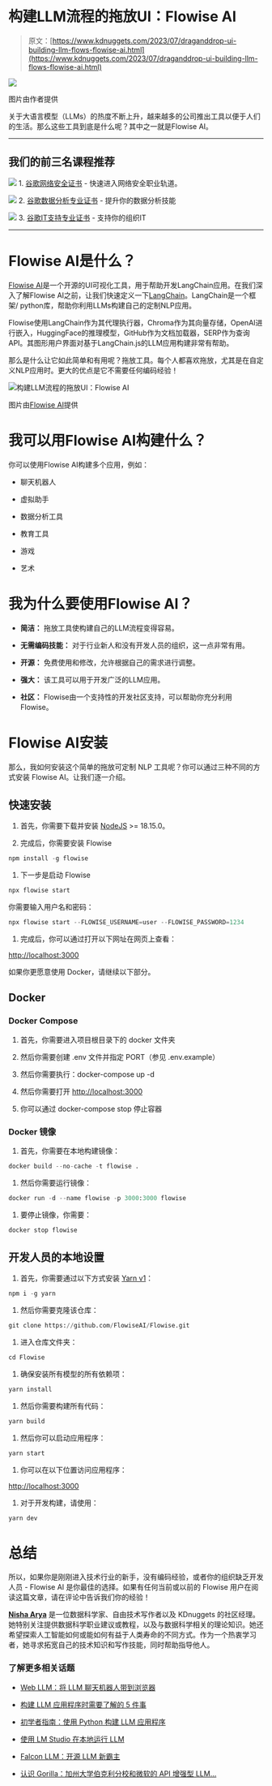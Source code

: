 # 构建LLM流程的拖放UI：Flowise AI

> 原文：[https://www.kdnuggets.com/2023/07/draganddrop-ui-building-llm-flows-flowise-ai.html](https://www.kdnuggets.com/2023/07/draganddrop-ui-building-llm-flows-flowise-ai.html)

![](../Images/d050fc69e35810e770f63a0a62eb1ebc.png)

图片由作者提供

关于大语言模型（LLMs）的热度不断上升，越来越多的公司推出工具以便于人们的生活。那么这些工具到底是什么呢？其中之一就是Flowise AI。

* * *

## 我们的前三名课程推荐

![](../Images/0244c01ba9267c002ef39d4907e0b8fb.png) 1\. [谷歌网络安全证书](https://www.kdnuggets.com/google-cybersecurity) - 快速进入网络安全职业轨道。

![](../Images/e225c49c3c91745821c8c0368bf04711.png) 2\. [谷歌数据分析专业证书](https://www.kdnuggets.com/google-data-analytics) - 提升你的数据分析技能

![](../Images/0244c01ba9267c002ef39d4907e0b8fb.png) 3\. [谷歌IT支持专业证书](https://www.kdnuggets.com/google-itsupport) - 支持你的组织IT

* * *

# Flowise AI是什么？

[Flowise AI](https://flowiseai.com/)是一个开源的UI可视化工具，用于帮助开发LangChain应用。在我们深入了解Flowise AI之前，让我们快速定义一下[LangChain](/2023/04/langchain-101-build-gptpowered-applications.html)。LangChain是一个框架/ python库，帮助你利用LLMs构建自己的定制NLP应用。

Flowise使用LangChain作为其代理执行器，Chroma作为其向量存储，OpenAI进行嵌入，HuggingFace的推理模型，GitHub作为文档加载器，SERP作为查询API。其图形用户界面对基于LangChain.js的LLM应用构建非常有帮助。

那么是什么让它如此简单和有用呢？拖放工具。每个人都喜欢拖放，尤其是在自定义NLP应用时。更大的优点是它不需要任何编码经验！

![构建LLM流程的拖放UI：Flowise AI](../Images/d82c62b3c3deac3fdabb0ac57871fba7.png)

图片由[Flowise AI](https://flowiseai.com/)提供

# 我可以用Flowise AI构建什么？

你可以使用Flowise AI构建多个应用，例如：

+   聊天机器人

+   虚拟助手

+   数据分析工具

+   教育工具

+   游戏

+   艺术

# 我为什么要使用Flowise AI？

+   **简洁：** 拖放工具使构建自己的LLM流程变得容易。

+   **无需编码技能：** 对于行业新人和没有开发人员的组织，这一点非常有用。

+   **开源：** 免费使用和修改，允许根据自己的需求进行调整。

+   **强大：** 该工具可以用于开发广泛的LLM应用。

+   **社区：** Flowise由一个支持性的开发社区支持，可以帮助你充分利用Flowise。

# Flowise AI安装

那么，我如何安装这个简单的拖放可定制 NLP 工具呢？你可以通过三种不同的方式安装 Flowise AI。让我们逐一介绍。

## 快速安装

1.  首先，你需要下载并安装 [NodeJS](https://nodejs.org/en/download) >= 18.15.0。

1.  完成后，你需要安装 Flowise

```py
npm install -g flowise
```

1.  下一步是启动 Flowise

```py
npx flowise start
```

你需要输入用户名和密码：

```py
npx flowise start --FLOWISE_USERNAME=user --FLOWISE_PASSWORD=1234
```

1.  完成后，你可以通过打开以下网址在网页上查看：

[http://localhost:3000](http://localhost:3000/)

如果你更愿意使用 Docker，请继续以下部分。

## Docker

### Docker Compose

1.  首先，你需要进入项目根目录下的 docker 文件夹

1.  然后你需要创建 .env 文件并指定 PORT（参见 .env.example）

1.  然后你需要执行：docker-compose up -d

1.  然后你需要打开 [http://localhost:3000](http://localhost:3000/)

1.  你可以通过 docker-compose stop 停止容器

### Docker 镜像

1.  首先，你需要在本地构建镜像：

```py
docker build --no-cache -t flowise .
```

1.  然后你需要运行镜像：

```py
docker run -d --name flowise -p 3000:3000 flowise
```

1.  要停止镜像，你需要：

```py
docker stop flowise
```

## 开发人员的本地设置

1.  首先，你需要通过以下方式安装 [Yarn v1](https://classic.yarnpkg.com/en/docs/install)：

```py
npm i -g yarn
```

1.  然后你需要克隆该仓库：

```py
git clone https://github.com/FlowiseAI/Flowise.git
```

1.  进入仓库文件夹：

```py
cd Flowise
```

1.  确保安装所有模型的所有依赖项：

```py
yarn install
```

1.  然后你需要构建所有代码：

```py
yarn build
```

1.  然后你可以启动应用程序：

```py
yarn start
```

1.  你可以在以下位置访问应用程序：

[http://localhost:3000](http://localhost:3000/)

1.  对于开发构建，请使用：

```py
yarn dev
```

# 总结

所以，如果你是刚刚进入技术行业的新手，没有编码经验，或者你的组织缺乏开发人员 - Flowise AI 是你最佳的选择。如果有任何当前或以前的 Flowise 用户在阅读这篇文章，请在评论中告诉我们你的经验！

**[Nisha Arya](https://www.linkedin.com/in/nisha-arya-ahmed/)** 是一位数据科学家、自由技术写作者以及 KDnuggets 的社区经理。她特别关注提供数据科学职业建议或教程，以及与数据科学相关的理论知识。她还希望探索人工智能如何或能如何有益于人类寿命的不同方式。作为一个热衷学习者，她寻求拓宽自己的技术知识和写作技能，同时帮助指导他人。

### 了解更多相关话题

+   [Web LLM：将 LLM 聊天机器人带到浏览器](https://www.kdnuggets.com/2023/05/webllm-bring-llm-chatbots-browser.html)

+   [构建 LLM 应用程序时需要了解的 5 件事](https://www.kdnuggets.com/2023/08/5-things-need-know-building-llm-applications.html)

+   [初学者指南：使用 Python 构建 LLM 应用程序](https://www.kdnuggets.com/beginners-guide-to-building-llm-apps-with-python)

+   [使用 LM Studio 在本地运行 LLM](https://www.kdnuggets.com/run-an-llm-locally-with-lm-studio)

+   [Falcon LLM：开源 LLM 新霸主](https://www.kdnuggets.com/2023/06/falcon-llm-new-king-llms.html)

+   [认识 Gorilla：加州大学伯克利分校和微软的 API 增强型 LLM…](https://www.kdnuggets.com/2023/06/meet-gorilla-uc-berkeley-microsoft-apiaugmented-llm-outperforms-gpt4-chatgpt-claude.html)
